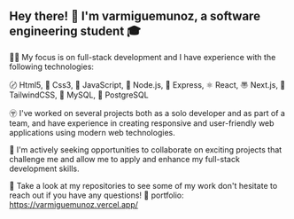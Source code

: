 ## Hey there! 👋 I'm varmiguemunoz, a software engineering student 🎓 

👨‍💻 My focus is on full-stack development and I have experience with the following technologies:

〄 Html5, 
🎨 Css3, 
🚀 JavaScript, 
🌟 Node.js,
🚂 Express, 
⚛️ React, 
〠 Next.js,
🐍 TailwindCSS,
🐬 MySQL, 
🐘 PostgreSQL

〶 I've worked on several projects both as a solo developer and as part of a team, and have experience in creating responsive and user-friendly web applications using modern web technologies.

🚀 I'm actively seeking opportunities to collaborate on exciting projects that challenge me and allow me to apply and enhance my full-stack development skills.

👀 Take a look at my repositories to see some of my work don't hesitate to reach out if you have any questions! 
📩 portfolio:  https://varmiguemunoz.vercel.app/ 








